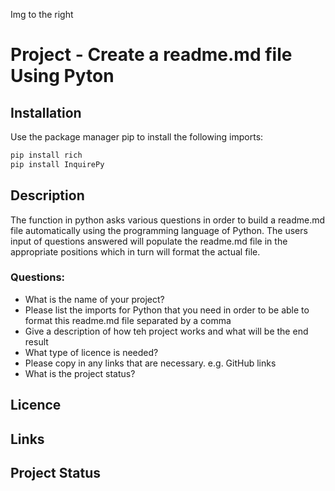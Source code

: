 Img to the right
# Project - Create a readme.md file Using Pyton

## Installation
Use the package manager pip to install the following imports:
```python
pip install rich
pip install InquirePy
```

## Description
The function in python asks various questions in order to build a readme.md file automatically using the programming language of Python.
The users input of questions answered will populate the readme.md file in the appropriate positions which in turn will format the actual file.

### Questions:
- What is the name of your project?
- Please list the imports for Python that you need in order to be able to format this readme.md file separated by a comma
- Give a description of how teh project works and what will be the end result
- What type of licence is needed?
- Please copy in any links that are necessary. e.g. GitHub links
- What is the project status?

## Licence

## Links

## Project Status


